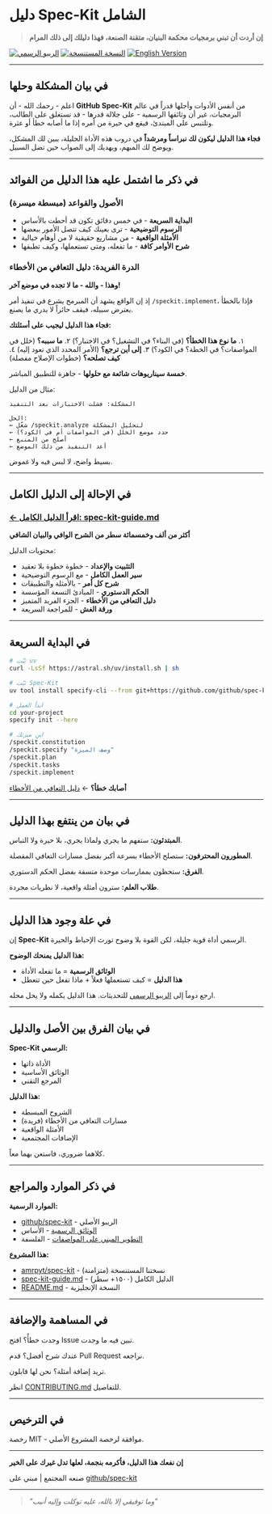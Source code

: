 # دليل Spec-Kit الشامل

> **إن أردت أن تبني برمجيات محكمة البنيان، متقنة الصنعة، فهذا دليلك إلى ذلك المرام**

[![الريبو الرسمي](https://img.shields.io/badge/مبني%20على-github%2Fspec--kit-blue)](https://github.com/github/spec-kit)
[![النسخة المستنسخة](https://img.shields.io/badge/Fork-amrpyt%2Fspec--kit-green)](https://github.com/amrpyt/spec-kit)
[![English Version](https://img.shields.io/badge/English-README-orange)](./README.md)

---

## في بيان المشكلة وحلها

اعلم - رحمك الله - أن **GitHub Spec-Kit** من أنفس الأدوات وأجلها قدراً في عالم البرمجيات، غير أن وثائقها الرسمية - على جلالة قدرها - قد تستغلق على الطالب، وتلتبس على المبتدئ، فيقع في حيرة من أمره إذا ما أصابه خطأ أو عثرة.

**فجاء هذا الدليل ليكون لك نبراساً ومرشداً** في دروب هذه الأداة الجليلة، يبين لك المشكل، ويوضح لك المبهم، ويهديك إلى الصواب حين تضل السبيل.

---

## في ذكر ما اشتمل عليه هذا الدليل من الفوائد

### الأصول والقواعد (مبسطة ميسرة)

- **البداية السريعة** - في خمس دقائق تكون قد أحطت بالأساس
- **الرسوم التوضيحية** - ترى بعينك كيف تتصل الأمور ببعضها
- **الأمثلة الواقعية** - من مشاريع حقيقية لا من أوهام خيالية
- **شرح الأوامر كافة** - ما تفعله، ومتى تستعملها، وكيف تطبقها

### الدرة الفريدة: دليل التعافي من الأخطاء

**وهذا - والله - ما لا تجده في موضع آخر!**

إذ إن الواقع يشهد أن المبرمج يشرع في تنفيذ أمر `/speckit.implement`، فإذا بالخطأ يعترض سبيله، فيقف حائراً لا يدري ما يصنع.

**فجاء هذا الدليل ليجيب على أسئلتك:**

١. **ما نوع هذا الخطأ؟** (في البناء؟ في التشغيل؟ في الاختبار؟)
٢. **ما سببه؟** (خلل في المواصفات؟ في الخطة؟ في الكود؟)
٣. **إلى أين ترجع؟** (الأمر المحدد الذي تعود إليه)
٤. **كيف تصلحه؟** (خطوات الإصلاح مفصلة)

**خمسة سيناريوهات شائعة مع حلولها** - جاهزة للتطبيق المباشر.

مثال من الدليل:
```
المشكلة: فشلت الاختبارات بعد التنفيذ

الحل:
← شغّل /speckit.analyze لتحليل المشكلة
← حدد موضع الخلل (في المواصفات أم في الكود؟)
← أصلح من المنبع
← أعد التنفيذ من ذلك الموضع
```

بسيط واضح، لا لبس فيه ولا غموض.

---

## في الإحالة إلى الدليل الكامل

### [← اقرأ الدليل الكامل: spec-kit-guide.md](./spec-kit-guide.md)

**أكثر من ألف وخمسمائة سطر من الشرح الوافي والبيان الشافي**

محتويات الدليل:
- **التثبيت والإعداد** - خطوة خطوة بلا تعقيد
- **سير العمل الكامل** - مع الرسوم التوضيحية
- **شرح كل أمر** - بالأمثلة والتطبيقات
- **الحكم الدستوري** - المبادئ التسعة المؤسسة
- **دليل التعافي من الأخطاء** - الجزء الفريد المتميز
- **ورقة الغش** - للمراجعة السريعة

---

## في البداية السريعة

```bash
# ثبّت uv
curl -LsSf https://astral.sh/uv/install.sh | sh

# ثبّت Spec-Kit
uv tool install specify-cli --from git+https://github.com/github/spec-kit.git

# ابدأ العمل
cd your-project
specify init --here

# ابنِ ميزتك
/speckit.constitution
/speckit.specify "وصف الميزة"
/speckit.plan
/speckit.tasks
/speckit.implement
```

**أصابك خطأ؟** ← [دليل التعافي من الأخطاء](./spec-kit-guide.md#error-recovery--debugging-guide)

---

## في بيان من ينتفع بهذا الدليل

**المبتدئون:** ستفهم ما يجري ولماذا يجري، بلا حيرة ولا التباس.

**المطورون المحترفون:** ستصلح الأخطاء بسرعة أكبر بفضل مسارات التعافي المفصلة.

**الفرق:** ستحظون بممارسات موحدة متسقة بفضل الحكم الدستوري.

**طلاب العلم:** سترون أمثلة واقعية، لا نظريات مجردة.

---

## في علة وجود هذا الدليل

إن **Spec-Kit** الرسمي أداة قوية جليلة، لكن القوة بلا وضوح تورث الإحباط والحيرة.

**هذا الدليل يمنحك الوضوح:**
- **الوثائق الرسمية** = ما تفعله الأداة
- **هذا الدليل** = كيف تستعملها فعلاً + ماذا تفعل حين تتعطل

ارجع دوماً إلى [الريبو الرسمي](https://github.com/github/spec-kit) للتحديثات. هذا الدليل يكمله ولا يحل محله.

---

## في بيان الفرق بين الأصل والدليل

**Spec-Kit الرسمي:**
- الأداة ذاتها
- الوثائق الأساسية
- المرجع التقني

**هذا الدليل:**
- الشروح المبسطة
- مسارات التعافي من الأخطاء (فريدة)
- الأمثلة الواقعية
- الإضافات المجتمعية

كلاهما ضروري، فاستعن بهما معاً.

---

## في ذكر الموارد والمراجع

**الموارد الرسمية:**
- [github/spec-kit](https://github.com/github/spec-kit) - الريبو الأصلي
- [الوثائق الرسمية](https://github.com/github/spec-kit/blob/main/README.md) - الأساس
- [التطوير المبني على المواصفات](https://github.com/github/spec-kit/blob/main/spec-driven.md) - الفلسفة

**هذا المشروع:**
- [amrpyt/spec-kit](https://github.com/amrpyt/spec-kit) - نسختنا المستنسخة (متزامنة)
- [spec-kit-guide.md](./spec-kit-guide.md) - الدليل الكامل (١٥٠٠+ سطر)
- [README.md](./README.md) - النسخة الإنجليزية

---

## في المساهمة والإضافة

وجدت خطأً؟ افتح Issue تبين فيه ما وجدت.

عندك شرح أفضل؟ قدم Pull Request نراجعه.

تريد إضافة أمثلة؟ نحن لها قابلون.

انظر [CONTRIBUTING.md](./CONTRIBUTING.md) للتفاصيل.

---

## في الترخيص

رخصة MIT - موافقة لرخصة المشروع الأصلي.

---

**إن نفعك هذا الدليل، فأكرمه بنجمة، لعلها تدل غيرك على الخير**

صنعه المجتمع | مبني على [github/spec-kit](https://github.com/github/spec-kit)

---

> *"وما توفيقي إلا بالله، عليه توكلت وإليه أنيب"*
